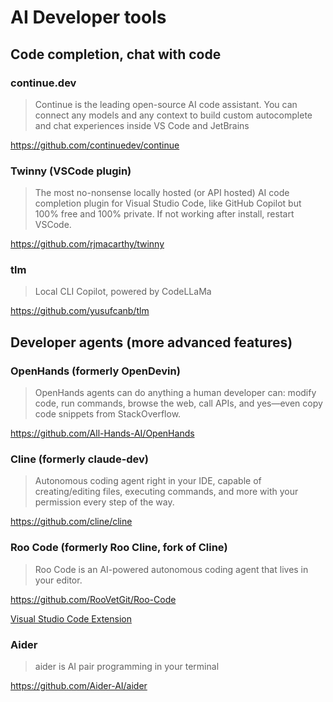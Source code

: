 # AI Developer tools

## Code completion, chat with code

### continue.dev

> Continue is the leading open-source AI code assistant. You can connect any models and any context to build custom autocomplete and chat experiences inside VS Code and JetBrains

https://github.com/continuedev/continue

### Twinny (VSCode plugin)

> The most no-nonsense locally hosted (or API hosted) AI code completion plugin for Visual Studio Code, like GitHub Copilot but 100% free and 100% private.
If not working after install, restart VSCode.

https://github.com/rjmacarthy/twinny

### tlm

> Local CLI Copilot, powered by CodeLLaMa

https://github.com/yusufcanb/tlm


## Developer agents (more advanced features)

### OpenHands (formerly OpenDevin)

> OpenHands agents can do anything a human developer can: modify code, run commands, browse the web, call APIs, and yes—even copy code snippets from StackOverflow.

https://github.com/All-Hands-AI/OpenHands

### Cline (formerly claude-dev)

> Autonomous coding agent right in your IDE, capable of creating/editing files, executing commands, and more with your permission every step of the way.

https://github.com/cline/cline

### Roo Code (formerly Roo Cline, fork of Cline)

> Roo Code is an AI-powered autonomous coding agent that lives in your editor.

https://github.com/RooVetGit/Roo-Code

[Visual Studio Code Extension](https://marketplace.visualstudio.com/items?itemName=RooVeterinaryInc.roo-cline)

### Aider

> aider is AI pair programming in your terminal

https://github.com/Aider-AI/aider
